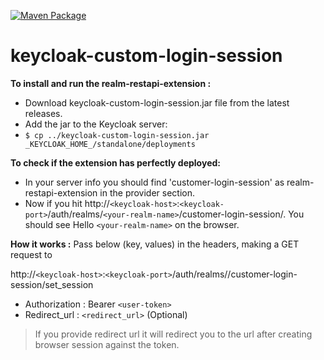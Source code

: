 [![Maven Package](https://github.com/khanadnanxyz/keycloak-custom-login-session/actions/workflows/maven-publish.yml/badge.svg)](https://github.com/khanadnanxyz/keycloak-custom-login-session/actions/workflows/maven-publish.yml)

# keycloak-custom-login-session

**To install and run the realm-restapi-extension :**
* Download keycloak-custom-login-session.jar file from the latest releases.
* Add the jar to the Keycloak server:
* `$ cp ../keycloak-custom-login-session.jar _KEYCLOAK_HOME_/standalone/deployments`

**To check if the extension has perfectly deployed:**

* In your server info you should find 'customer-login-session' as realm-restapi-extension in the provider section.
* Now if you hit http://`<keycloak-host>`:`<keycloak-port>`/auth/realms/`<your-realm-name>`/customer-login-session/.
  You should see Hello `<your-realm-name>` on the browser.

**How it works :**
Pass below (key, values) in the headers, making a GET request to

http://`<keycloak-host>`:`<keycloak-port>`/auth/realms/<your-realm-name>/customer-login-session/set_session

* Authorization : Bearer `<user-token>`
* Redirect_url : `<redirect_url>` (Optional)

> If you provide redirect url it will redirect you to the url after
> creating browser session against the token.
